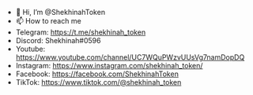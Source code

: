 - 👋 Hi, I’m @ShekhinahToken
- 📫 How to reach me 
- Telegram:  https://t.me/shekhinah_token
- Discord:   Shekhinah#0596
- Youtube:   https://www.youtube.com/channel/UC7WQuPWzvUUsVg7namDopDQ
- Instagram: https://www.instagram.com/shekhinah_token/
- Facebook: https://facebook.com/ShekhinahToken
- TikTok: https://www.tiktok.com/@shekhinah_token
